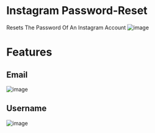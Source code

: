 # Instagram Password-Reset
Resets The Password Of An Instagram Account
![image](https://user-images.githubusercontent.com/94770717/189470678-d97a2755-f0ca-4e4d-a2cf-13568e316ec9.png)


# Features

## Email
![image](https://user-images.githubusercontent.com/94770717/189470686-80431ef2-4d65-49c2-880e-300582f20785.png)

## Username
![image](https://user-images.githubusercontent.com/94770717/189470692-41af86e1-e548-441b-8922-b20893111eac.png)
